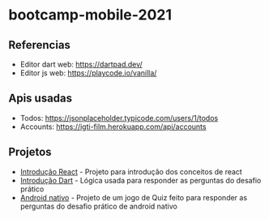 # bootcamp-mobile-2021

## Referencias
- Editor dart web: https://dartpad.dev/
- Editor js web: https://playcode.io/vanilla/

## Apis usadas
- Todos: https://jsonplaceholder.typicode.com/users/1/todos
- Accounts: https://igti-film.herokuapp.com/api/accounts

## Projetos

- [Introdução React](#aula1-react) - Projeto para introdução dos conceitos de react
- [Introdução Dart](#modulo1-dart) - Lógica usada para responder as perguntas do desafio prático 
- [Android nativo](#modulo2-android-java) - Projeto de um jogo de Quiz feito para responder as perguntas do desafio prático de android nativo


